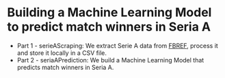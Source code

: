 # Building a Machine Learning Model to predict match winners in Seria A
* Part 1 - serieAScraping: We extract Serie A data from [FBREF](https://fbref.com/en/), process it and store it locally in a CSV file.
* Part 2 - seriaAPrediction: We build a Machine Learning Model that predicts match winners in Seria A.